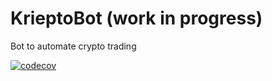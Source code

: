 # KrieptoBot (work in progress)

Bot to automate crypto trading


[![codecov](https://codecov.io/gh/ThomasPeire/krieptobot/branch/main/graph/badge.svg?token=1ZHWTJ0K83)](https://codecov.io/gh/ThomasPeire/krieptobot)
